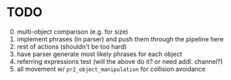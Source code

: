 # TODO
0. multi-object comparison (e.g. for size)
0. implement phrases (in parser) and push them through the pipeline here
0. rest of actions (shouldn't be too hard)
0. have parser generate most likely phrases for each object
0. referring expressions test (will the above do it? or need addl. channel?)
0. all movement w/ `pr2_object_manipulation` for collision avoidance
